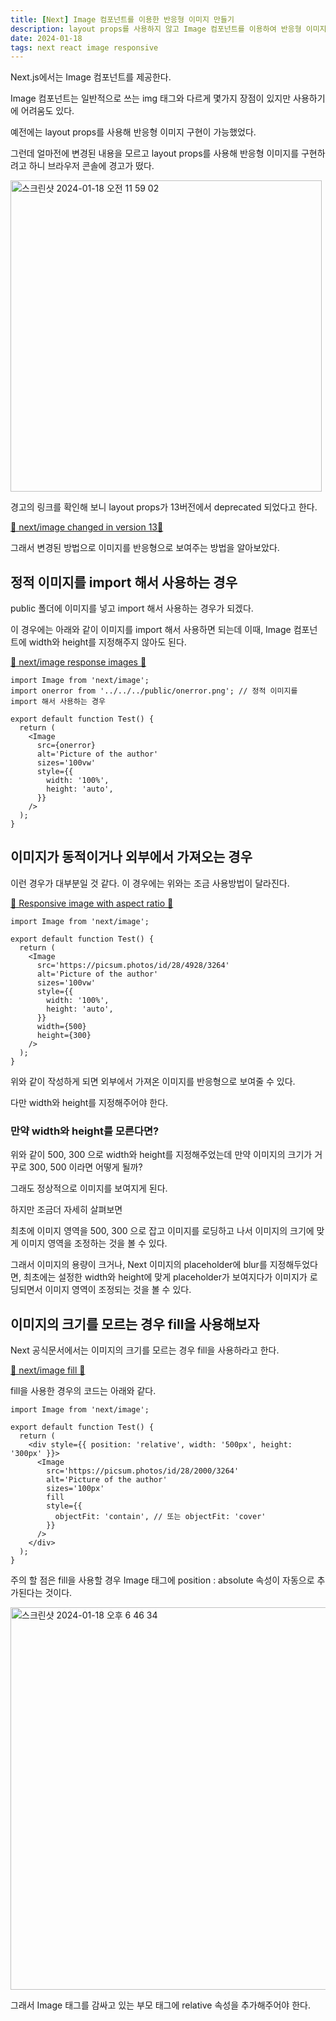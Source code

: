 ```yaml
---
title: [Next] Image 컴포넌트를 이용한 반응형 이미지 만들기
description: layout props를 사용하지 않고 Image 컴포넌트를 이용하여 반응형 이미지를 만들어보자
date: 2024-01-18
tags: next react image responsive
---
```


Next.js에서는 Image 컴포넌트를 제공한다.

Image 컴포넌트는 일반적으로 쓰는 img 태그와 다르게 몇가지 장점이 있지만 사용하기에 어려움도 있다.

예전에는 layout props를 사용해 반응형 이미지 구현이 가능했었다.

그런데 얼마전에 변경된 내용을 모르고 layout props를 사용해 반응형 이미지를 구현하려고 하니 브라우저 콘솔에 경고가 떴다.

<img width="498" alt="스크린샷 2024-01-18 오전 11 59 02" src="https://github.com/nostrss/next13-blog/assets/56717167/d74d7f80-80af-4da3-907d-699f274d3d99">

경고의 링크를 확인해 보니 layout props가 13버전에서 deprecated 되었다고 한다.

[📌 next/image changed in version 13📌](https://nextjs.org/docs/messages/next-image-upgrade-to-13)

그래서 변경된 방법으로 이미지를 반응형으로 보여주는 방법을 알아보았다.

## 정적 이미지를 import 해서 사용하는 경우

public 폴더에 이미지를 넣고 import 해서 사용하는 경우가 되겠다.

이 경우에는 아래와 같이 이미지를 import 해서 사용하면 되는데 이때, Image 컴포넌트에 width와 height를 지정해주지 않아도 된다.

[📌 next/image response images 📌](https://nextjs.org/docs/app/api-reference/components/image#responsive-images)

```tsx
import Image from 'next/image';
import onerror from '../../../public/onerror.png'; // 정적 이미지를 import 해서 사용하는 경우

export default function Test() {
  return (
    <Image
      src={onerror}
      alt='Picture of the author'
      sizes='100vw'
      style={{
        width: '100%',
        height: 'auto',
      }}
    />
  );
}
```

## 이미지가 동적이거나 외부에서 가져오는 경우

이런 경우가 대부분일 것 같다. 이 경우에는 위와는 조금 사용방법이 달라진다.

[📌 Responsive image with aspect ratio 📌](https://nextjs.org/docs/app/api-reference/components/image#responsive-image-with-aspect-ratio)

```tsx
import Image from 'next/image';

export default function Test() {
  return (
    <Image
      src='https://picsum.photos/id/28/4928/3264'
      alt='Picture of the author'
      sizes='100vw'
      style={{
        width: '100%',
        height: 'auto',
      }}
      width={500}
      height={300}
    />
  );
}
```

위와 같이 작성하게 되면 외부에서 가져온 이미지를 반응형으로 보여줄 수 있다.

다만 width와 height를 지정해주어야 한다.

### 만약 width와 height를 모른다면?

위와 같이 500, 300 으로 width와 height를 지정해주었는데 만약 이미지의 크기가 거꾸로 300, 500 이라면 어떻게 될까?

그래도 정상적으로 이미지를 보여지게 된다.

하지만 조금더 자세히 살펴보면

최초에 이미지 영역을 500, 300 으로 잡고 이미지를 로딩하고 나서 이미지의 크기에 맞게 이미지 영역을 조정하는 것을 볼 수 있다.

그래서 이미지의 용량이 크거나, Next 이미지의 placeholder에 blur를 지정해두었다면, 최초에는 설정한 width와 height에 맞게 placeholder가 보여지다가 이미지가 로딩되면서 이미지 영역이 조정되는 것을 볼 수 있다.

## 이미지의 크기를 모르는 경우 fill을 사용해보자

Next 공식문서에서는 이미지의 크기를 모르는 경우 fill을 사용하라고 한다.

[📌 next/image fill 📌](https://nextjs.org/docs/app/api-reference/components/image#responsive-image-with-fill)

fill을 사용한 경우의 코드는 아래와 같다.

```tsx
import Image from 'next/image';

export default function Test() {
  return (
    <div style={{ position: 'relative', width: '500px', height: '300px' }}>
      <Image
        src='https://picsum.photos/id/28/2000/3264'
        alt='Picture of the author'
        sizes='100px'
        fill
        style={{
          objectFit: 'contain', // 또는 objectFit: 'cover'
        }}
      />
    </div>
  );
}
```

주의 할 점은 fill을 사용할 경우 Image 태그에 position : absolute 속성이 자동으로 추가된다는 것이다.

<img width="612" alt="스크린샷 2024-01-18 오후 6 46 34" src="https://github.com/nostrss/next13-blog/assets/56717167/c0bd3d86-d060-4dd7-8397-b4f1a54bc698">

그래서 Image 태그를 감싸고 있는 부모 태그에 relative 속성을 추가해주어야 한다.

